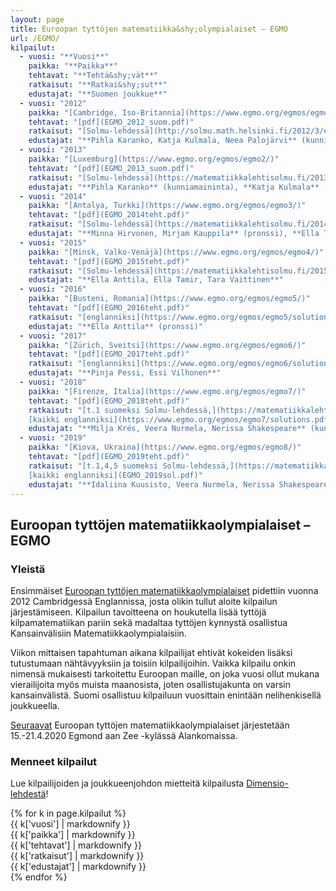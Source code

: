 ```yaml
---
layout: page
title: Euroopan tyttöjen matematiikka&shy;olympialaiset – EGMO
url: /EGMO/
kilpailut:
  - vuosi: "**Vuosi**"
    paikka: "**Paikka**"
    tehtavat: "**Tehtä&shy;vät**"
    ratkaisut: "**Ratkai&shy;sut**"
    edustajat: "**Suomen joukkue**"
  - vuosi: "2012"
    paikka: "[Cambridge, Iso-Britannia](https://www.egmo.org/egmos/egmo1/)"
    tehtavat: "[pdf](EGMO_2012_suom.pdf)"
    ratkaisut: "[Solmu-lehdessä](http://solmu.math.helsinki.fi/2012/3/egmo.pdf)"
    edustajat: "**Pihla Karanko, Katja Kulmala, Neea Palojärvi** (kunniamaininta), **Jiali Yan** (pronssi)"
  - vuosi: "2013"
    paikka: "[Luxemburg](https://www.egmo.org/egmos/egmo2/)"
    tehtavat: "[pdf](EGMO_2013_suom.pdf)"
    ratkaisut: "[Solmu-lehdessä](https://matematiikkalehtisolmu.fi/2013/3/egmo2013.pdf)"
    edustajat: "**Pihla Karanko** (kunniamaininta), **Katja Kulmala** (kunniamaininta), **Neea Palojärvi, Ella Tamir**"
  - vuosi: "2014"
    paikka: "[Antalya, Turkki](https://www.egmo.org/egmos/egmo3/)"
    tehtavat: "[pdf](EGMO_2014teht.pdf)"
    ratkaisut: "[Solmu-lehdessä](https://matematiikkalehtisolmu.fi/2014/3/egmo14.pdf)"
    edustajat: "**Minna Hirvonen, Mirjam Kauppila** (pronssi), **Ella Tamir, Tara Vaittinen**"
  - vuosi: "2015"
    paikka: "[Minsk, Valko-Venäjä](https://www.egmo.org/egmos/egmo4/)"
    tehtavat: "[pdf](EGMO_2015teht.pdf)"
    ratkaisut: "[Solmu-lehdessä](https://matematiikkalehtisolmu.fi/2015/3/egmo2015.pdf)"
    edustajat: "**Ella Anttila, Ella Tamir, Tara Vaittinen**"
  - vuosi: "2016"
    paikka: "[Busteni, Romania](https://www.egmo.org/egmos/egmo5/)"
    tehtavat: "[pdf](EGMO_2016teht.pdf)"
    ratkaisut: "[englanniksi](https://www.egmo.org/egmos/egmo5/solutions.pdf)"
    edustajat: "**Ella Anttila** (pronssi)"
  - vuosi: "2017"
    paikka: "[Zürich, Sveitsi](https://www.egmo.org/egmos/egmo6/)"
    tehtavat: "[pdf](EGMO_2017teht.pdf)"
    ratkaisut: "[englanniksi](https://www.egmo.org/egmos/egmo6/solutions.pdf)"
    edustajat: "**Pinja Pessi, Essi Vilhonen**"
  - vuosi: "2018"
    paikka: "[Firenze, Italia](https://www.egmo.org/egmos/egmo7/)"
    tehtavat: "[pdf](EGMO_2018teht.pdf)"
    ratkaisut: "[t.1 suomeksi Solmu-lehdessä,](https://matematiikkalehtisolmu.fi/2018/2/egmo2018_matkakertomus.pdf)
    [kaikki englanniksi](https://www.egmo.org/egmos/egmo7/solutions.pdf)"
    edustajat: "**Milja Krés, Veera Nurmela, Nerissa Shakespeare** (kunniamaininta), **Essi Vilhonen** (kunniamaininta)"
  - vuosi: "2019"
    paikka: "[Kiova, Ukraina](https://www.egmo.org/egmos/egmo8/)"
    tehtavat: "[pdf](EGMO_2019teht.pdf)"
    ratkaisut: "[t.1,4,5 suomeksi Solmu-lehdessä,](https://matematiikkalehtisolmu.fi/2019/2/egmo2019.pdf)
    [kaikki englanniksi](EGMO_2019sol.pdf)"
    edustajat: "**Idaliina Kuusisto, Veera Nurmela, Nerissa Shakespeare, Hilma Tillqvist**"
---
```

## Euroopan tyttöjen matematiikka&shy;olympialaiset – EGMO

### Yleistä

Ensimmäiset [Euroopan tyttöjen matematiikka&shy;olympialaiset](https://www.egmo.org/)
pidettiin vuonna 2012 Cambridgessä Englannissa, josta olikin tullut aloite kilpailun järjestämiseen. 
Kilpailun tavoitteena on houkutella lisää tyttöjä kilpamatematiikan pariin sekä madaltaa tyttöjen kynnystä
osallistua Kansainvälisiin Matematiikka&shy;olympialaisiin. 

Viikon mittaisen tapahtuman aikana kilpailijat ehtivät kokeiden lisäksi tutustumaan nähtävyyksiin
ja toisiin kilpailijoihin. Vaikka kilpailu onkin nimensä mukaisesti tarkoitettu Euroopan maille,
on joka vuosi ollut mukana vierailijoita myös muista maanosista, joten osallistujakunta on varsin kansainvälistä.
Suomi osallistuu kilpailuun vuosittain enintään nelihenkisellä joukkueella.

[Seuraavat](https://egmo2020.nl/) Euroopan tyttöjen matematiikkaolympialaiset järjestetään 15.-21.4.2020 Egmond aan Zee -kylässä Alankomaissa.

### Menneet kilpailut

Lue kilpailijoiden ja joukkueenjohdon mietteitä kilpailusta [Dimensio-lehdestä](https://www.dimensiolehti.fi/mika-on-egmo-ja-mita-siella-tehdaan/)!

<div class="list-group">
{% for k in page.kilpailut %}
<div class="row list-group-item">
<div class="col-xs-2 col-sm-1">{{ k['vuosi'] | markdownify }}</div>
<div class="col-xs-4 col-sm-2">{{ k['paikka'] | markdownify }}</div>
<div class="col-xs-2">{{ k['tehtavat'] | markdownify }}</div>
<div class="col-xs-4 col-sm-3">{{ k['ratkaisut'] | markdownify }}</div>
<div class="col-xs-4 col-sm-4">{{ k['edustajat'] | markdownify }}</div>
</div>
{% endfor %}
</div>
